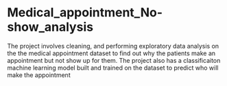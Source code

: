 # Medical_appointment_No-show_analysis
The project involves cleaning, and performing exploratory data analysis on the the medical appointment dataset to find out why the patients make an appointment but not show up for them. The project also has a classificaiton machine learning model built and trained on the dataset to predict who will make the appointment
